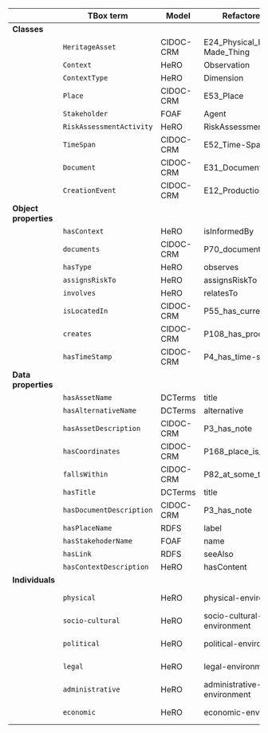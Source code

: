 |                       | **TBox term**            | **Model** | **Refactored term**           | **Full URI**                                                     |
|-----------------------|--------------------------|-----------|-------------------------------|------------------------------------------------------------------|
| **Classes**           |                          |           |                               |                                                                  |
|                       | `HeritageAsset`          | CIDOC-CRM | E24_Physical_Human-Made_Thing | http://www.cidoc-crm.org/cidoc-crm/E24_Physical_Human-Made_Thing |
|                       | `Context`                | HeRO      | Observation                   | http://purl.org/sirius/ontology/hero/Observation                 |
|                       | `ContextType`            | HeRO      | Dimension                     | http://purl.org/sirius/ontology/hero/Dimension                   |
|                       | `Place`                  | CIDOC-CRM | E53_Place                     | http://www.cidoc-crm.org/cidoc-crm/E53_Place                     |
|                       | `Stakeholder`            | FOAF      | Agent                         | http://xmlns.com/foaf/0.1/Agent                                  |
|                       | `RiskAssessmentActivity` | HeRO      | RiskAssessment                | http://purl.org/sirius/ontology/hero/RiskAssessment              |
|                       | `TimeSpan`               | CIDOC-CRM | E52_Time-Span                 | http://www.cidoc-crm.org/cidoc-crm/E52_Time-Span                 |
|                       | `Document`               | CIDOC-CRM | E31_Document                  | http://www.cidoc-crm.org/cidoc-crm/E31_Document                  |
|                       | `CreationEvent`          | CIDOC-CRM | E12_Production                | http://www.cidoc-crm.org/cidoc-crm/E12_Production                |
| **Object properties** |                          |           |                               |                                                                  |
|                       | `hasContext`             | HeRO      | isInformedBy                  | http://purl.org/sirius/ontology/hero/isInformedBy                |
|                       | `documents`              | CIDOC-CRM | P70_documents                 | http://www.cidoc-crm.org/cidoc-crm/P70_documents                 |
|                       | `hasType`                | HeRO      | observes                      | http://purl.org/sirius/ontology/hero/observes                    |
|                       | `assignsRiskTo`          | HeRO      | assignsRiskTo                 | http://purl.org/sirius/ontology/hero/assignsRiskTo               |
|                       | `involves`               | HeRO      | relatesTo                     | http://purl.org/sirius/ontology/hero/relatesTo                   |
|                       | `isLocatedIn`            | CIDOC-CRM | P55_has_current_location      | http://www.cidoc-crm.org/cidoc-crm/P55_has_current_location      |
|                       | `creates`                | CIDOC-CRM | P108_has_produced             | http://www.cidoc-crm.org/cidoc-crm/P108_has_produced             |
|                       | `hasTimeStamp`           | CIDOC-CRM | P4_has_time-span              | http://www.cidoc-crm.org/cidoc-crm/P4_has_time-span              |
| **Data properties**   |                          |           |                               |                                                                  |
|                       | `hasAssetName`           | DCTerms   | title                         | http://purl.org/dc/terms/title                                   |
|                       | `hasAlternativeName`     | DCTerms   | alternative                   | http://purl.org/dc/terms/alternative                             |
|                       | `hasAssetDescription`    | CIDOC-CRM | P3_has_note                   | http://www.cidoc-crm.org/cidoc-crm/P3_has_note                   |
|                       | `hasCoordinates`         | CIDOC-CRM | P168_place_is_defined_by      | http://www.cidoc-crm.org/cidoc-crm/P168_place_is_defined_by      |
|                       | `fallsWithin`            | CIDOC-CRM | P82_at_some_time_within       | http://www.cidoc-crm.org/cidoc-crm/P82_at_some_time_within       |
|                       | `hasTitle`               | DCTerms   | title                         | http://purl.org/dc/terms/title                                   |
|                       | `hasDocumentDescription` | CIDOC-CRM | P3_has_note                   | http://www.cidoc-crm.org/cidoc-crm/P3_has_note                   |
|                       | `hasPlaceName`           | RDFS      | label                         | http://www.w3.org/2000/01/rdf-schema#label                       |
|                       | `hasStakehoderName`      | FOAF      | name                          | http://xmlns.com/foaf/0.1/name                                   |
|                       | `hasLink`                | RDFS      | seeAlso                       | http://www.w3.org/2000/01/rdf-schema#seeAlso                     |
|                       | `hasContextDescription`  | HeRO      | hasContent                    | http://purl.org/sirius/ontology/hero/hasContent                  |
| **Individuals**       |                          |           |                               |                                                                  |
|                       | `physical`               | HeRO      | physical-environment          | http://purl.org/sirius/ontology/hero/physical-environment        |
|                       | `socio-cultural`         | HeRO      | socio-cultural-environment    | http://purl.org/sirius/ontology/hero/socio-cultural-environment  |
|                       | `political`              | HeRO      | political-environment         | http://purl.org/sirius/ontology/hero/political-environment       |
|                       | `legal`                  | HeRO      | legal-environment             | http://purl.org/sirius/ontology/hero/legal-environment           |
|                       | `administrative`         | HeRO      | administrative-environment    | http://purl.org/sirius/ontology/hero/administrative-environment  |
|                       | `economic`               | HeRO      | economic-environment          | http://purl.org/sirius/ontology/hero/economic-environment        |